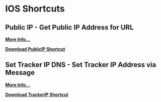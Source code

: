 # IOS Shortcuts
## Public IP - Get Public IP Address for URL

**[More Info...](https://github.com/sebrighte/IOS_Shortcuts/tree/main/PublicIP)**

**[Download PublicIP Shortcut](https://github.com/sebrighte/IOS_Shortcuts/raw/main/PublicIP/PublicIP.shortcut)**

## Set Tracker IP DNS - Set Tracker IP Address via Message

**[More Info...](https://github.com/sebrighte/IOS_Shortcuts/tree/main/TrackerIP)**

**[Download TrackerIP Shortcut](https://github.com/sebrighte/IOS_Shortcuts/raw/main/TrackerIP/Set%20Tracker%20IP%20DNS.shortcut)**



